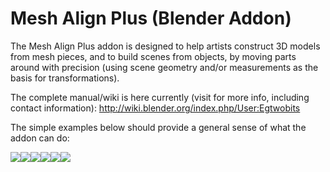 # Mesh Align Plus (Blender Addon)
The Mesh Align Plus addon is designed to help artists construct 3D models from mesh pieces, and to build scenes from objects, by moving parts around with precision (using scene geometry and/or measurements as the basis for transformations).

The complete manual/wiki is here currently (visit for more info, including contact information): http://wiki.blender.org/index.php/User:Egtwobits

The simple examples below should provide a general sense of what the addon can do:

<div>
<div style="float:left"><img stlye="width:80px" src="http://wiki.blender.org/uploads/3/35/Axis_rotate_anim.gif"></div>
<div style="float:left"><img stlye="width:80px" src="http://wiki.blender.org/uploads/8/85/Mk_coplanar_anim.gif"></div>
<div style="float:left"><img stlye="width:80px" src="http://wiki.blender.org/uploads/2/23/Mk_collinear_anim.gif"></div>
<div style="float:left"><img stlye="width:80px" src="http://wiki.blender.org/uploads/e/e4/Point_match_anim.gif"></div>
<div style="float:left"><img stlye="width:80px" src="http://wiki.blender.org/uploads/d/d1/Vector_slide_anim.gif"></div>
<div style="float:left"><img stlye="width:80px" src="http://wiki.blender.org/uploads/b/bb/Scale_match_anim.gif"></div>
</div>

